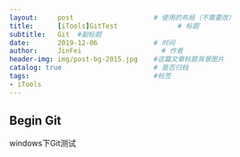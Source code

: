 ```yaml
---
layout:     post                    # 使用的布局（不需要改） 
title:      [iTools]GitTest               # 标题  
subtitle:   Git  #副标题 
date:       2019-12-06              # 时间 
author:     JinFei                    # 作者 
header-img: img/post-bg-2015.jpg    #这篇文章标题背景图片 
catalog: true                       # 是否归档 
tags:                               #标签     
- iTools
---
```


## Begin Git
windows下Git测试

